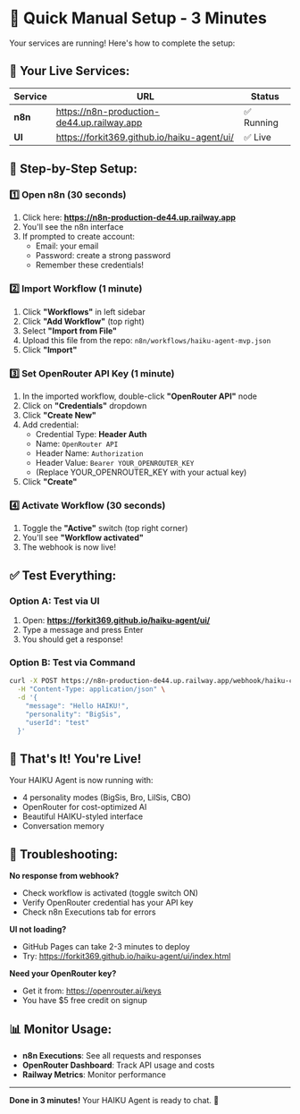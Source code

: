 # 🚀 Quick Manual Setup - 3 Minutes

Your services are running! Here's how to complete the setup:

## 📍 Your Live Services:

| Service | URL | Status |
|---------|-----|--------|
| **n8n** | https://n8n-production-de44.up.railway.app | ✅ Running |
| **UI** | https://forkit369.github.io/haiku-agent/ui/ | ✅ Live |

## 🎯 Step-by-Step Setup:

### 1️⃣ Open n8n (30 seconds)
1. Click here: **https://n8n-production-de44.up.railway.app**
2. You'll see the n8n interface
3. If prompted to create account:
   - Email: your email
   - Password: create a strong password
   - Remember these credentials!

### 2️⃣ Import Workflow (1 minute)
1. Click **"Workflows"** in left sidebar
2. Click **"Add Workflow"** (top right)
3. Select **"Import from File"**
4. Upload this file from the repo: `n8n/workflows/haiku-agent-mvp.json`
5. Click **"Import"**

### 3️⃣ Set OpenRouter API Key (1 minute)
1. In the imported workflow, double-click **"OpenRouter API"** node
2. Click on **"Credentials"** dropdown
3. Click **"Create New"**
4. Add credential:
   - Credential Type: **Header Auth**
   - Name: `OpenRouter API`
   - Header Name: `Authorization`
   - Header Value: `Bearer YOUR_OPENROUTER_KEY`
   - (Replace YOUR_OPENROUTER_KEY with your actual key)
5. Click **"Create"**

### 4️⃣ Activate Workflow (30 seconds)
1. Toggle the **"Active"** switch (top right corner)
2. You'll see **"Workflow activated"**
3. The webhook is now live!

## ✅ Test Everything:

### Option A: Test via UI
1. Open: **https://forkit369.github.io/haiku-agent/ui/**
2. Type a message and press Enter
3. You should get a response!

### Option B: Test via Command
```bash
curl -X POST https://n8n-production-de44.up.railway.app/webhook/haiku-chat \
  -H "Content-Type: application/json" \
  -d '{
    "message": "Hello HAIKU!",
    "personality": "BigSis",
    "userId": "test"
  }'
```

## 🎉 That's It! You're Live!

Your HAIKU Agent is now running with:
- 4 personality modes (BigSis, Bro, LilSis, CBO)
- OpenRouter for cost-optimized AI
- Beautiful HAIKU-styled interface
- Conversation memory

## 🚨 Troubleshooting:

**No response from webhook?**
- Check workflow is activated (toggle switch ON)
- Verify OpenRouter credential has your API key
- Check n8n Executions tab for errors

**UI not loading?**
- GitHub Pages can take 2-3 minutes to deploy
- Try: https://forkit369.github.io/haiku-agent/ui/index.html

**Need your OpenRouter key?**
- Get it from: https://openrouter.ai/keys
- You have $5 free credit on signup

## 📊 Monitor Usage:
- **n8n Executions**: See all requests and responses
- **OpenRouter Dashboard**: Track API usage and costs
- **Railway Metrics**: Monitor performance

---

**Done in 3 minutes!** Your HAIKU Agent is ready to chat. 🤖